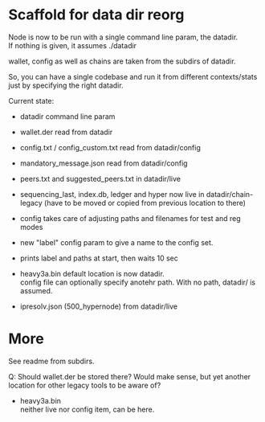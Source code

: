 # Scaffold for data dir reorg

Node is now to be run with a single command line param, the datadir.  
If nothing is given, it assumes ./datadir

wallet, config as well as chains are taken from the subdirs of datadir.

So, you can have a single codebase and run it from different contexts/stats just by specifying the right datadir.


Current state:

- datadir command line param
- wallet.der read from datadir
- config.txt / config_custom.txt read from datadir/config
- mandatory_message.json read from datadir/config
- peers.txt and suggested_peers.txt in datadir/live
- sequencing_last, index.db, ledger and hyper now live in datadir/chain-legacy
(have to be moved or copied from previous location to there)
- config takes care of adjusting paths and filenames for test and reg modes

- new "label" config param to give a name to the config set.
- prints label and paths at start, then waits 10 sec

- heavy3a.bin default location is now datadir.  
config file can optionally specify anotehr path. With no path, datadir/ is assumed. 
- ipresolv.json (500_hypernode) from datadir/live

# More

See readme from subdirs.


Q: Should wallet.der be stored there? Would make sense, but yet another location for other legacy tools to be aware of?

- heavy3a.bin  
neither live nor config item, can be here.
